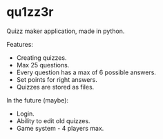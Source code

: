 # qu1zz3r
Quizz maker application, made in python.

Features:
 - Creating quizzes.
 - Max 25 questions.
 - Every question has a max of 6 possible answers.
 - Set points for right answers.
 - Quizzes are stored as files.
 
In the future (maybe):
 - Login.
 - Ability to edit old quizzes.
 - Game system - 4 players max.
